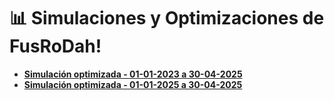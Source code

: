 # 📊 Simulaciones y Optimizaciones de FusRoDah!

- **[Simulación optimizada - 01-01-2023 a 30-04-2025](README02.md)**
- **[Simulación optimizada - 01-01-2025 a 30-04-2025](README01.md)**